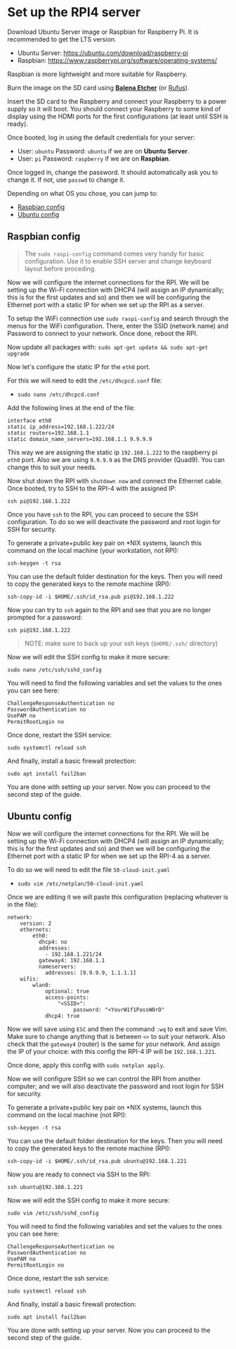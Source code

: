 # Set up the RPI4 server

Download Ubuntu Server image or Raspbian for Raspberry Pi. It is recommended to get the LTS version.

- Ubuntu Server: https://ubuntu.com/download/raspberry-pi
- Raspbian: https://www.raspberrypi.org/software/operating-systems/

Raspbian is more lightweight and more suitable for Raspberry.

Burn the image on the SD card using [**Balena Etcher**](https://www.balena.io/etcher/) (or [Rufus](https://rufus.ie/en_US/)).

Insert the SD card to the Raspberry and connect your Raspberry to a power supply so it will boot. You should connect your Raspberry to some kind of display using the HDMI ports for the first configurations (at least until SSH is ready).

Once booted, log in using the default credentials for your server:

- User: `ubuntu` Password: `ubuntu` if we are on **Ubuntu Server**.
- User: `pi` Password: `raspberry` if we are on **Raspbian**.

Once logged in, change the password. It should automatically ask you to change it. If not, use `passwd` to change it.

Depending on what OS you chose, you can jump to:
- [Raspbian config](https://github.com/pluja/Selfhosted-Google-Photos-Alternative/blob/main/01-Setting-Up-The-Server.md#raspbian-config)
- [Ubuntu config](https://github.com/pluja/Selfhosted-Google-Photos-Alternative/blob/main/01-Setting-Up-The-Server.md#ubuntu-config)

## Raspbian config

> The `sudo raspi-config` command comes very handy for basic configuration. Use it to enable SSH server and change keyboard layout before proceding.

Now we will configure the internet connections for the RPI. We will be setting up the Wi-Fi connection with DHCP4 (will assign an IP dynamically; this is for the first updates and so) and then we will be configuring the Ethernet port with a static IP for when we set up the RPI as a server.

To setup the WiFi connection use `sudo raspi-config` and search through the menus for the WiFi configuration. There, enter the SSID (network name) and Password to connect to your network. Once done, reboot the RPI.

Now update all packages with:
`sudo apt-get update && sudo apt-get upgrade`

Now let's configure the static IP for the `eth0` port.

For this we will need to edit the `/etc/dhcpcd.conf` file:
- `sudo nano /etc/dhcpcd.conf`

Add the following lines at the end of the file:

```
interface eth0
static ip_address=192.168.1.222/24    
static routers=192.168.1.1
static domain_name_servers=192.168.1.1 9.9.9.9
```

This way we are assigning the static ip `192.168.1.222` to the raspberry pi `eth0` port. Also we are using `9.9.9.9` as the DNS provider (Quad9). You can change this to suit your needs.

Now shut down the RPI with `shutdown now` and connect the Ethernet cable. Once booted, try to SSH to the RPI-4 with the assigned IP:

`ssh pi@192.168.1.222`

Once you have `ssh` to the RPI, you can proceed to secure the SSH configuration. To do so we will deactivate the password and root login for SSH for security.

To generate a private+public key pair on *NIX systems, launch this command on the local machine (your workstation, not RPI):

`ssh-keygen -t rsa`

You can use the default folder destination for the keys. Then you will need to copy the generated keys to the remote machine (RPI):

`ssh-copy-id -i $HOME/.ssh/id_rsa.pub pi@192.168.1.222`

Now you can try to `ssh` again to the RPI and see that you are no longer prompted for a password:

`ssh pi@192.168.1.222`

> NOTE: make sure to back up your ssh keys (`$HOME/.ssh/` directory)

Now we will edit the SSH config to make it more secure:

`sudo nano /etc/ssh/sshd_config`

You will need to find the following variables and set the values to the ones you can see here:

```
ChallengeResponseAuthentication no
PasswordAuthentication no
UsePAM no
PermitRootLogin no
```

Once done, restart the SSH service:

`sudo systemctl reload ssh`

And finally, install a basic firewall protection:

`sudo apt install fail2ban`

You are done with setting up your server. Now you can proceed to the second step of the guide.

## Ubuntu config

Now we will configure the internet connections for the RPI. We will be setting up the Wi-Fi connection with DHCP4 (will assign an IP dynamically; this is for the first updates and so) and then we will be configuring the Ethernet port with a static IP for when we set up the RPI-4 as a server.

To do so we will need to edit the file `50-cloud-init.yaml`

- `sudo vim /etc/netplan/50-cloud-init.yaml`

Once we are editing it we will paste this configuration (replacing whatever is in the file):

```
network:
    version: 2
    ethernets:
        eth0:
          dhcp4: no
          addresses:
            - 192.168.1.221/24
          gateway4: 192.168.1.1
          nameservers:
            addresses: [9.9.9.9, 1.1.1.1]
    wifis:
        wlan0:
            optional: true
            access-points:
                "<SSID>":
                     password: "<YourW1f1PassW0rD"
            dhcp4: true
```

Now we will save using `ESC` and then the command `:wq` to exit and save Vim. Make sure to change anything that is between `<>` to suit your network. Also check that the `gateway4` (router) is the same for your network. And assign the IP of your choice: with this config the RPI-4 IP will be `192.168.1.221`.

Once done, apply this config with `sudo netplan apply`.

Now we will configure SSH so we can control the RPI from another computer; and we will also deactivate the password and root login for SSH for security.

To generate a private+public key pair on *NIX systems, launch this command on the local machine (not RPI):

`ssh-keygen -t rsa`

You can use the default folder destination for the keys. Then you will need to copy the generated keys to the remote machine (RPI):

`ssh-copy-id -i $HOME/.ssh/id_rsa.pub ubuntu@192.168.1.221`

Now you are ready to connect via SSH to the RPI:

`ssh ubuntu@192.168.1.221`

Now we will edit the SSH config to make it more secure:

`sudo vim /etc/ssh/sshd_config`

You will need to find the following variables and set the values to the ones you can see here:

```
ChallengeResponseAuthentication no
PasswordAuthentication no
UsePAM no
PermitRootLogin no
```

Once done, restart the ssh service:

`sudo systemctl reload ssh`

And finally, install a basic firewall protection:

`sudo apt install fail2ban`

You are done with setting up your server. Now you can proceed to the second step of the guide.
